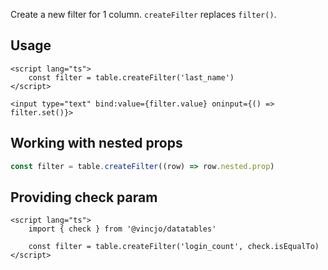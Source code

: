 Create a new filter for 1 column. `createFilter` replaces `filter()`.


## Usage
```svelte
<script lang="ts">
    const filter = table.createFilter('last_name')
</script>

<input type="text" bind:value={filter.value} oninput={() => filter.set()}>
```

## Working with nested props

```ts
const filter = table.createFilter((row) => row.nested.prop)
```

## Providing check param
```svelte
<script lang="ts">
    import { check } from '@vincjo/datatables'

    const filter = table.createFilter('login_count', check.isEqualTo)
</script>
```